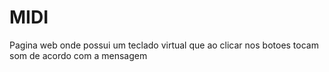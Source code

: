 # MIDI
 
 Pagina web onde possui um teclado virtual que ao clicar nos botoes tocam som de acordo com a mensagem
